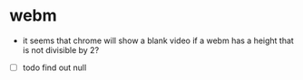 # [](#webm)webm

-   it seems that chrome will show a blank video if a webm has a height that is not divisible by 2?
-   [ ] todo find out
null